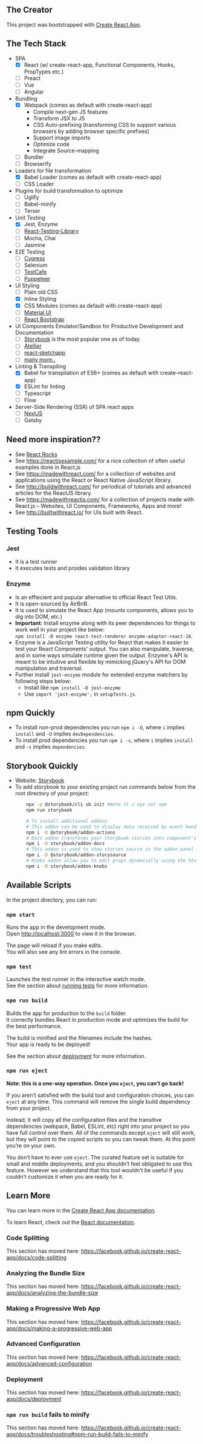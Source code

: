 ## The Creator
This project was bootstrapped with [Create React App](https://github.com/facebook/create-react-app).


## The Tech Stack
- SPA
    - [x] React (w/ create-react-app, Functional Components, Hooks, PropTypes etc.)
    - [ ] Preact
    - [ ] Vue
    - [ ] Angular
- Bundling
    - [x] Webpack (comes as default with create-react-app)
        - Compile next-gen JS features
        - Transform JSX to JS
        - CSS Auto-prefixing (transforming CSS to support various browsers by adding browser specific prefixes)
        - Support image imports
        - Optimize code
        - Integrate Source-mapping
    - [ ] Bundler
    - [ ] Browserify
- Loaders for file transformation
    - [x] Babel Loader (comes as default with create-react-app)
    - [ ] CSS Loader
- Plugins for build transformation to optimize
    - [ ] Uglify
    - [ ] Babel-minify
    - [ ] Terser
- Unit Testing
    - [x] Jest, Enzyme
    - [ ] [React-Testing-Library](https://github.com/testing-library/react-testing-library)
    - [ ] Mocha, Chai
    - [ ] Jasmine
- E2E Testing
    - [ ] [Cypress](https://www.cypress.io/)
    - [ ] Selenium
    - [ ] [TestCafe](https://devexpress.github.io/testcafe/)
    - [ ] [Puppeteer](https://pptr.dev/)
- UI Styling
    - [ ] Plain old CSS
    - [x] Inline Styling
    - [x] CSS Modules (comes as default with create-react-app)
    - [ ] [Material UI](https://material-ui.com)
    - [ ] [React Bootstrap](https://react-bootstrap.github.io)
- UI Components Emulator/Sandbox for Productive Development and Documentation
    - [ ] [Storybook](https://storybook.js.org) is the most popular one as  of today.
    - [ ] [Atellier](http://scup.github.io/atellier/)
    - [ ] [react-sketchapp](https://stackshare.io/react-sketchapp)
    - [ ] [many more..](https://blog.logrocket.com/alternatives-to-react-storybook/)
- Linting & Transpiling
    - [x] Babel for transpilation of ES6+ (comes as default with create-react-app)
    - [x] ESLint for linting
    - [ ] Typescript
    - [ ] Flow
- Server-Side Rendering (SSR) of SPA react apps
    - [ ] [NextJS](https://nextjs.org/)
    - [ ] Gatsby
## Need more inspiration??
- See [React Rocks](https://react.rocks/)
- See https://reactjsexample.com/ for a nice collection of often useful examples done in React.js
- See https://madewithreact.com/ for a collection of websites and applications using the React or React Native JavaScript library.
- See http://buildwithreact.com/ for periodical of tutorials and advanced articles for the ReactJS library.
- See https://madewithreactjs.com/ for a collection of projects made with React.js – Websites, UI Components, Frameworks, Apps and more!
- See http://builtwithreact.io/ for UIs built with React.

## Testing Tools

### Jest
- It is a test runner
- It executes tests and proides validation library

### Enzyme
- Is an effiecient and popular alternative to official React Test Utils.
- It is open-sourced by AirBnB.
- It is used to simulate the React App (mounts components, allows you to dig into DOM, etc.)
- **Important**: Install enzyme along with its peer dependencies for things to work well in your project like below:<BR/>
    `npm install -D enzyme react-test-renderer enzyme-adapter-react-16`.
- Enzyme is a JavaScript Testing utility for React that makes it easier to test your React Components' output. You can also manipulate, traverse, and in some ways simulate runtime given the output. Enzyme's API is meant to be intuitive and flexible by mimicking jQuery's API for DOM manipulation and traversal.
- Further install `jest-enzyme` module for extended enzyme matchers by following steps below:
    - Install like `npm install -D jest-enzyme`
    - Use `import 'jest-enzyme';` in `setupTests.js`.

## npm Quickly
- To install non-prod dependencies you run `npm i -D`, where `i` implies `install` and `-D` implies `devDependencies`.
- To install prod dependencies you run `npm i -s`, where `i` implies `install` and `-s` implies `dependencies`.

## Storybook Quickly
- Website: [Storybook](https://storybook.js.org/addons/)
- To add storybook to your existing project run commands below from the root directory of your project:
    ```bash
        npx -p @storybook/cli sb init #Note it s npx not npm
        npm run storybook

        # To install additional addons
        # This addon can be used to display data received by event handlers
        npm i -D @storybook/addon-actions
        # Docs addon transforms your Storybook stories into component's live document. This is used as replacement for addon-info.
        npm i -D storybook/addon-docs
        # This addon is used to show stories source in the addon panel as "Story" tab.
        npm i -D @storybook/addon-storysource
        # Knobs addon allow you to edit props dynamically using the Storybook UI. You can also use Knobs as a dynamic variable inside stories in Storybook.
        npm i -D storybook/addon-knobs
    ```

## Available Scripts

In the project directory, you can run:

### `npm start`

Runs the app in the development mode.<br />
Open [http://localhost:3000](http://localhost:3000) to view it in the browser.

The page will reload if you make edits.<br />
You will also see any lint errors in the console.

### `npm test`

Launches the test runner in the interactive watch mode.<br />
See the section about [running tests](https://facebook.github.io/create-react-app/docs/running-tests) for more information.

### `npm run build`

Builds the app for production to the `build` folder.<br />
It correctly bundles React in production mode and optimizes the build for the best performance.

The build is minified and the filenames include the hashes.<br />
Your app is ready to be deployed!

See the section about [deployment](https://facebook.github.io/create-react-app/docs/deployment) for more information.

### `npm run eject`

**Note: this is a one-way operation. Once you `eject`, you can’t go back!**

If you aren’t satisfied with the build tool and configuration choices, you can `eject` at any time. This command will remove the single build dependency from your project.

Instead, it will copy all the configuration files and the transitive dependencies (webpack, Babel, ESLint, etc) right into your project so you have full control over them. All of the commands except `eject` will still work, but they will point to the copied scripts so you can tweak them. At this point you’re on your own.

You don’t have to ever use `eject`. The curated feature set is suitable for small and middle deployments, and you shouldn’t feel obligated to use this feature. However we understand that this tool wouldn’t be useful if you couldn’t customize it when you are ready for it.

## Learn More

You can learn more in the [Create React App documentation](https://facebook.github.io/create-react-app/docs/getting-started).

To learn React, check out the [React documentation](https://reactjs.org/).

### Code Splitting

This section has moved here: https://facebook.github.io/create-react-app/docs/code-splitting

### Analyzing the Bundle Size

This section has moved here: https://facebook.github.io/create-react-app/docs/analyzing-the-bundle-size

### Making a Progressive Web App

This section has moved here: https://facebook.github.io/create-react-app/docs/making-a-progressive-web-app

### Advanced Configuration

This section has moved here: https://facebook.github.io/create-react-app/docs/advanced-configuration

### Deployment

This section has moved here: https://facebook.github.io/create-react-app/docs/deployment

### `npm run build` fails to minify

This section has moved here: https://facebook.github.io/create-react-app/docs/troubleshooting#npm-run-build-fails-to-minify
